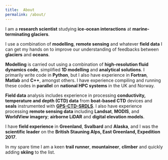 ```yaml
---
title:  About
permalink: /about/
---
```


I am a **research scientist** studying **ice-ocean interactions** at **marine-terminating glaciers**. 

I use a combination of **modelling**, **remote sensing** and whatever **field data** I can get my hands on to improve our understanding of feedbacks between **glaciers** and **oceans**. 

**Modelling** is carried out using a combination of **high-resolution fluid dynamics code**, simplified **1D modelling** and **analytical solutions**. I primarily write code in **Python**, but I also have experience in **Fortran**, **Matlab** and **C++**, amongst others. I have experience compiling and running these codes in **parallel** on **national HPC systems** in the UK and Norway. 

**Field data** analysis includes experience in processing **conductivity, temperature and depth (CTD) data** from **boat-based CTD** devices and **seals** instrumented with [**GPS-CTD-SRDLS**](http://www.smru.st-and.ac.uk/Instrumentation/GPSArgosTag/). I also have experience processing **remote sensing data** including **Landsat**, **MODIS**, and **WorldView imagery**; **airborne LiDAR** and **digital elevation models**. 

I have **field experience** in **Greenland**, **Svalbard** and **Alaska**, and I was the **scientific leader** on the **British Stauning Alps, East Greenland, Expedition 2017**. 

In my spare time I am a keen **trail runner**, **mountaineer**, **climber** and quickly adding **skiing** to the list.
